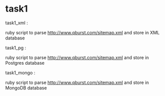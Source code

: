 task1
=====


task1_xml :
  
  ruby script to parse  http://www.qburst.com/sitemap.xml  and store in XML database

task1_pg :
  
  ruby script to parse  http://www.qburst.com/sitemap.xml  and store in Postgres database


task1_mongo :
  
  ruby script to parse  http://www.qburst.com/sitemap.xml  and store in MongoDB database
